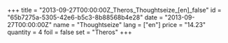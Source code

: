 +++
title = "2013-09-27T00:00:00Z_Theros_Thoughtseize_[en]_false"
id = "65b7275a-5305-42e6-b5c3-8b88568b4e28"
date = "2013-09-27T00:00:00Z"
name = "Thoughtseize"
lang = ["en"]
price = "14.23"
quantity = 4
foil = false
set = "Theros"
+++
